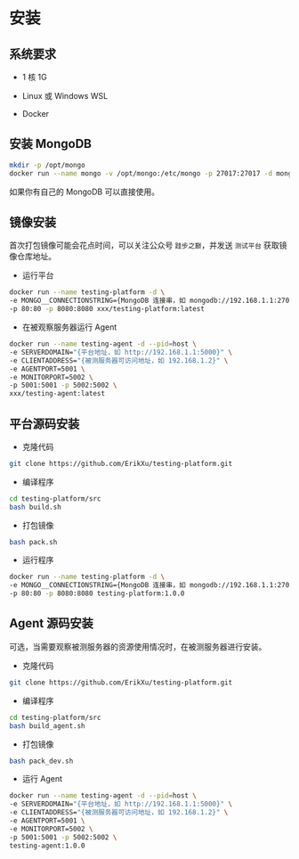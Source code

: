 # 安装

## 系统要求

- 1 核 1G

- Linux 或 Windows WSL

- Docker

## 安装 MongoDB

``` bash
mkdir -p /opt/mongo
docker run --name mongo -v /opt/mongo:/etc/mongo -p 27017:27017 -d mongo:4.2
```

如果你有自己的 MongoDB 可以直接使用。

## 镜像安装

首次打包镜像可能会花点时间，可以关注公众号 `跬步之巅`，并发送 `测试平台` 获取镜像仓库地址。

- 运行平台

``` bash
docker run --name testing-platform -d \
-e MONGO__CONNECTIONSTRING={MongoDB 连接串，如 mongodb://192.168.1.1:27017} \
-p 80:80 -p 8080:8080 xxx/testing-platform:latest
```

- 在被观察服务器运行 Agent

``` bash
docker run --name testing-agent -d --pid=host \
-e SERVERDOMAIN="{平台地址，如 http://192.168.1.1:5000}" \
-e CLIENTADDRESS="{被测服务器可访问地址，如 192.168.1.2}" \
-e AGENTPORT=5001 \
-e MONITORPORT=5002 \
-p 5001:5001 -p 5002:5002 \
xxx/testing-agent:latest
```

## 平台源码安装

- 克隆代码

``` bash
git clone https://github.com/ErikXu/testing-platform.git
```

- 编译程序

``` bash
cd testing-platform/src
bash build.sh
```

- 打包镜像

``` bash
bash pack.sh
```

- 运行程序

``` bash
docker run --name testing-platform -d \
-e MONGO__CONNECTIONSTRING={MongoDB 连接串，如 mongodb://192.168.1.1:27017} \
-p 80:80 -p 8080:8080 testing-platform:1.0.0
```

## Agent 源码安装

可选，当需要观察被测服务器的资源使用情况时，在被测服务器进行安装。

- 克隆代码

``` bash
git clone https://github.com/ErikXu/testing-platform.git
```

- 编译程序

``` bash
cd testing-platform/src
bash build_agent.sh
```

- 打包镜像

``` bash
bash pack_dev.sh
```

- 运行 Agent

``` bash
docker run --name testing-agent -d --pid=host \
-e SERVERDOMAIN="{平台地址，如 http://192.168.1.1:5000}" \
-e CLIENTADDRESS="{被测服务器可访问地址，如 192.168.1.2}" \
-e AGENTPORT=5001 \
-e MONITORPORT=5002 \
-p 5001:5001 -p 5002:5002 \
testing-agent:1.0.0
```
